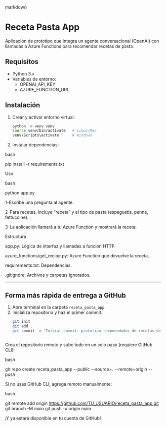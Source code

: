 
markdown

# Receta Pasta App

Aplicación de prototipo que integra un agente conversacional (OpenAI) con llamadas a Azure Functions para recomendar recetas de pasta.

## Requisitos

- Python 3.x  
- Variables de entorno:
  - OPENAI_API_KEY  
  - AZURE_FUNCTION_URL  

## Instalación

1. Crear y activar entorno virtual:
   ```bash
   python -m venv venv
   source venv/bin/activate   # Linux/Mac
   venv\Scripts\activate      # Windows


2. Instalar dependencias:

bash

pip install -r requirements.txt


Uso

bash

python app.py


1-Escribe una pregunta al agente.

2-Para recetas, incluye “receta” y el tipo de pasta (espaguetis, penne, fettuccine).

3-La aplicación llamará a tu Azure Function y mostrará la receta.


Estructura

app.py: Lógica de interfaz y llamadas a función HTTP.

azure_functions/get_recipe.py: Azure Function que devuelve la receta.

requirements.txt: Dependencias.

.gitignore: Archivos y carpetas ignorados.




---

## Forma más rápida de entrega a GitHub

1. Abre terminal en la carpeta `receta_pasta_app`.  
2. Inicializa repositorio y haz el primer commit:
   ```bash
   git init
   git add .
   git commit -m "Initial commit: prototipo recomendador de recetas de pasta"



Crea el repositorio remoto y sube todo en un solo paso (requiere GitHub CLI):

bash

gh repo create receta_pasta_app --public --source=. --remote=origin --push

Si no usas GitHub CLI, agrega remoto manualmente:

bash

git remote add origin https://github.com/TU_USUARIO/receta_pasta_app.git
git branch -M main
git push -u origin main


¡Y ya estará disponible en tu cuenta de GitHub!

